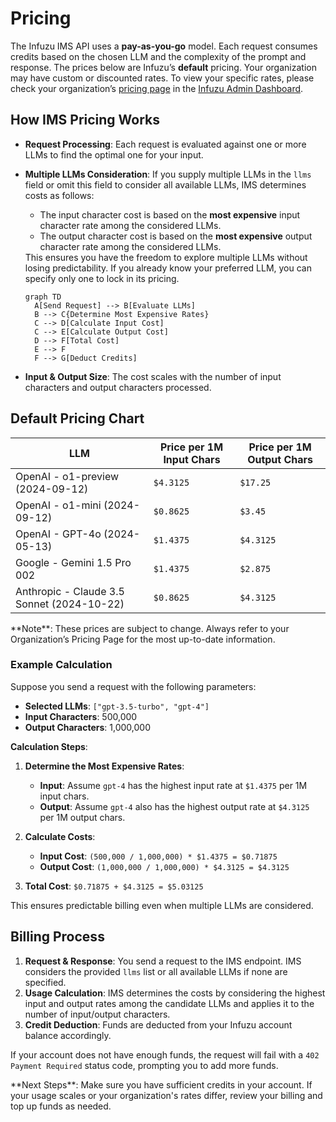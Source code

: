 # Pricing

The Infuzu IMS API uses a **pay-as-you-go** model. Each request consumes credits based on the chosen LLM and the 
complexity of the prompt and response. The prices below are Infuzu’s **default** pricing. Your organization may have 
custom or discounted rates. To view your specific rates, please check your organization’s 
[pricing page](https://admin.infuzu.com/o/billing/pricing) in the [Infuzu Admin Dashboard](https://admin.infuzu.com/).

## How IMS Pricing Works

- **Request Processing**: Each request is evaluated against one or more LLMs to find the optimal one for your input.
  
- **Multiple LLMs Consideration**: If you supply multiple LLMs in the `llms` field or omit this field to consider all 
available LLMs, IMS determines costs as follows:
  
  - The input character cost is based on the **most expensive** input character rate among the considered LLMs.
  - The output character cost is based on the **most expensive** output character rate among the considered LLMs.
  
  <tip>
  This ensures you have the freedom to explore multiple LLMs without losing predictability. If you already know your 
  preferred LLM, you can specify only one to lock in its pricing.
  </tip>
  
  ```mermaid
  graph TD
    A[Send Request] --> B[Evaluate LLMs]
    B --> C{Determine Most Expensive Rates}
    C --> D[Calculate Input Cost]
    C --> E[Calculate Output Cost]
    D --> F[Total Cost]
    E --> F
    F --> G[Deduct Credits]
  ```

- **Input & Output Size**: The cost scales with the number of input characters and output characters processed.

## Default Pricing Chart

| LLM                                        | Price per 1M Input Chars | Price per 1M Output Chars |
|--------------------------------------------|--------------------------|---------------------------|
| OpenAI - o1-preview (2024-09-12)           | `$4.3125`                | `$17.25`                  |
| OpenAI - o1-mini (2024-09-12)              | `$0.8625`                | `$3.45`                   |
| OpenAI - GPT-4o (2024-05-13)               | `$1.4375`                | `$4.3125`                 |
| Google - Gemini 1.5 Pro 002                | `$1.4375`                | `$2.875`                  |
| Anthropic - Claude 3.5 Sonnet (2024-10-22) | `$0.8625`                | `$4.3125`                 |

<warning>
**Note**: These prices are subject to change. Always refer to your Organization’s Pricing Page for the most up-to-date 
information.
</warning>

### Example Calculation

Suppose you send a request with the following parameters:

- **Selected LLMs**: `["gpt-3.5-turbo", "gpt-4"]`
- **Input Characters**: 500,000
- **Output Characters**: 1,000,000

**Calculation Steps**:

1. **Determine the Most Expensive Rates**:
    - **Input**: Assume `gpt-4` has the highest input rate at `$1.4375` per 1M input chars.
    - **Output**: Assume `gpt-4` also has the highest output rate at `$4.3125` per 1M output chars.

2. **Calculate Costs**:
    - **Input Cost**: `(500,000 / 1,000,000) * $1.4375 = $0.71875`
    - **Output Cost**: `(1,000,000 / 1,000,000) * $4.3125 = $4.3125`

3. **Total Cost**: `$0.71875 + $4.3125 = $5.03125`

This ensures predictable billing even when multiple LLMs are considered.

## Billing Process

1. **Request & Response**: You send a request to the IMS endpoint. IMS considers the provided `llms` list or all 
available LLMs if none are specified.
2. **Usage Calculation**: IMS determines the costs by considering the highest input and output rates among the 
candidate LLMs and applies it to the number of input/output characters.
3. **Credit Deduction**: Funds are deducted from your Infuzu account balance accordingly.

If your account does not have enough funds, the request will fail with a `402 Payment Required` status code, prompting 
you to add more funds.

<warning>
**Next Steps**: Make sure you have sufficient credits in your account. If your usage scales or your organization's 
rates differ, review your billing and top up funds as needed.
</warning>